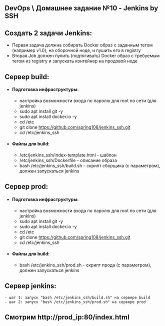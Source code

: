## DevOps \ Домашнее задание №10 - Jenkins by SSH

## Создать 2 задачи Jenkins: 
  - Первая задача должна собирать Docker образ с заданным тегом (например v1.0), на сборочной ноде, и пушить его в registry
  - Вторая Job должен пулить (подтягивать) Docker образ с требуемым тегом из registry и запускать контейнер на продовой ноде



## Сервер build:
  - #### Подготовка инфраструктуры:
    - настройка возможности входа по паролю для root по сети (для jenkins)
    - sudo apt install git -y
    - sudo apt install docker.io -y
    - cd /etc
    - git clone https://github.com/spring108/jenkins_ssh.git
    - cd /etc/jenkins_ssh
  - #### Файлы для build:
    - /etc/jenkins_ssh/index-template.html - шаблон
    - /etc/jenkins_ssh/Dockerfile - описание образа
    - bash /etc/jenkins_ssh/build.sh - скрипт сборщика (с параметром), должен запускаться jenkins


## Сервер prod:
  - #### Подготовка инфраструктуры:
    - настройка возможности входа по паролю для root по сети (для jenkins)
    - sudo apt install git -y
    - sudo apt install docker.io -y
    - cd /etc
    - git clone https://github.com/spring108/jenkins_ssh.git
    - cd /etc/jenkins_ssh
  - #### Файлы для build:
    - bash /etc/jenkins_ssh/prod.sh - скрипт прода (с параметром), должен запускаться jenkins

## Сервер jenkins:
    - шаг 1: запуск "bash /etc/jenkins_ssh/build.sh" на сервере build
    - шаг 2: запуск "bash /etc/jenkins_ssh/prod.sh" на сервере prod

## Смотрим http://prod_ip:80/index.html
